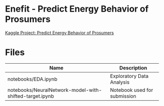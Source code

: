 # Enefit - Predict Energy Behavior of Prosumers

[Kaggle Project: Predict Energy Behavior of Prosumers](https://www.kaggle.com/competitions/predict-energy-behavior-of-prosumers/overview)

# Files
| Name         | Description |
|--------------|-----------|
| notebooks/EDA.ipynb | Exploratory Data Analysis      |
| notebooks/NeuralNetwork-model-with-shifted-target.ipynb | Notebook used for submission |

